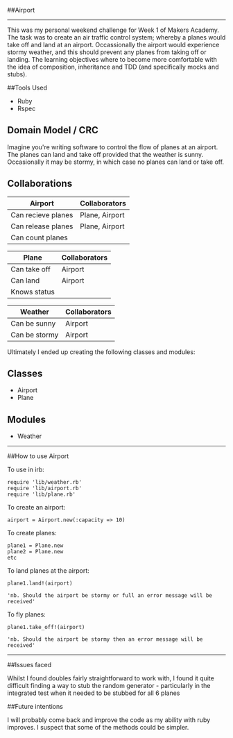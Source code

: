 
##Airport
_____________________

This was my personal weekend challenge for Week 1 of Makers Academy. The task was to create an air traffic control system; whereby a planes would take off and land at an airport. Occassionally the airport would experience stormy weather, and this should prevent any planes from taking off or landing. The learning objectives where to become more comfortable with the idea of composition, inheritance and TDD (and specifically mocks and stubs).

##Tools Used
* Ruby
* Rspec


## Domain Model / CRC

Imagine you're writing software to control the flow of planes at an airport. The planes can land and take off provided that the weather is sunny. Occasionally it may be stormy, in which case no planes can land or take off.



Collaborations
--------------

Airport                 | Collaborators
------------------------|-------------------
Can recieve planes      | Plane, Airport
Can release planes      | Plane, Airport
Can count planes        |


Plane                   | Collaborators
------------------------|-------------------
Can take off            | Airport
Can land                | Airport
Knows status            |

Weather                 | Collaborators
------------------------|--------------------
Can be sunny            | Airport
Can be stormy           | Airport



Ultimately I ended up creating the following classes and modules:

Classes
-------

* Airport
* Plane

Modules
-------

* Weather
___________________________

##How to use Airport

To use in irb:
```shell
require 'lib/weather.rb'
require 'lib/airport.rb'
require 'lib/plane.rb'
```
To create an airport:
```shell
airport = Airport.new(:capacity => 10)
```
To create planes:
```shell
plane1 = Plane.new
plane2 = Plane.new
etc
```
To land planes at the airport:
```shell
plane1.land!(airport)

'nb. Should the airport be stormy or full an error message will be received'
```

To fly planes:
```shell
plane1.take_off!(airport)

'nb. Should the airport be stormy then an error message will be received'
```

_______________________________

##Issues faced

Whilst I found doubles fairly straightforward to work with, I found it quite difficult finding a way to stub the random generator - particularly in the integrated test when it needed to be stubbed for all 6 planes

##Future intentions

I will probably come back and improve the code as my ability with ruby improves. I suspect that some of the methods could be simpler.

